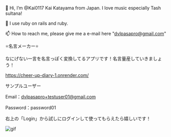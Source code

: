  👋 Hi, I’m @Kai0117 Kai Katayama from Japan. I love music especially Tash sultana!
 
 🌱 I use ruby on rails and ruby.
 
 📫 How to reach me, please give me a e-mail here "dvlpasapro@gmail.com"


⭐️名言メーカー⭐️ 

なにげない一言を名言っぽく変換してるアプリです！名言量産していきましょう！

https://cheer-up-diary-1.onrender.com/

サンプルユーザー

Email：dvlpasapro+testuser01@gmail.com

Password：password01

右上の「Login」から試しにログインして使ってもらえたら嬉しいです！


![gif](https://github.com/user-attachments/assets/1c1542e2-693e-4ac3-b171-6629d32e5211)






